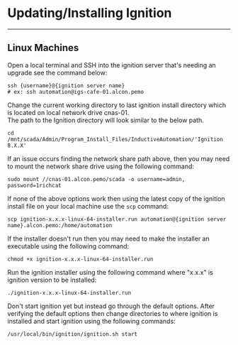 # Updating/Installing Ignition
___
## Linux Machines
Open a local terminal and SSH into the ignition server that's needing an upgrade see the command below:
```commandline
ssh {username}@{ignition server name} 
# ex: ssh automation@igs-cafe-01.alcon.pemo
```
Change the current working directory to last ignition install directory which is located on local network drive cnas-01.  
The path to the Ignition directory will look similar to the below path.
```commandline
cd /mnt/scada/Admin/Program_Install_Files/InductiveAutomation/'Ignition 8.X.X'
```
If an issue occurs finding the network share path above, then you may need to mount the network share drive using the following command:
```commandline
sudo mount //cnas-01.alcon.pemo/scada -o username=admin, password=1richcat
```
If none of the above options work then using the latest copy of the ignition install file on your local machine use the `scp` command:
```commandline
scp ignition-x.x.x-linux-64-installer.run automation@{ignition server name}.alcon.pemo:/home/automation
```
If the installer doesn't run then you may need to make the installer an executable using the following command:
```commandline
chmod +x ignition-x.x.x-linux-64-installer.run
```
Run the ignition installer using the following command where "x.x.x" is ignition version to be installed:
```commandline
./ignition-x.x.x-linux-64-installer.run
```

Don't start ignition yet but instead go through the default options.
After verifying the default options then change directories to where ignition is installed and start ignition using the following commands:
```commandline
/usr/local/bin/ignition/ignition.sh start
```


